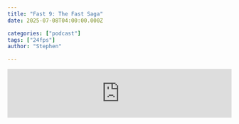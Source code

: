 ```yaml
---
title: "Fast 9: The Fast Saga"
date: 2025-07-08T04:00:00.000Z

categories: ["podcast"]
tags: ["24fps"]
author: "Stephen"

---
```


<iframe src="https://embed.acast.com/$/67f1bf0e506c6c628c80f97f/685e9ee747311de1b658eb99?" frameBorder="0" width="100%" height="110px" allow="autoplay"></iframe>
